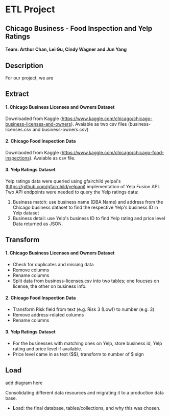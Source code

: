 # ETL Project
## Chicago Business - Food Inspection and Yelp Ratings

#### Team: Arthur Chan, Lei Gu, Cindy Wagner and Jun Yang

## Description
For our project, we are

## Extract
#### 1. Chicago Business Licenses and Owners Dataset
Downloaded from Kaggle (https://www.kaggle.com/chicago/chicago-business-licenses-and-owners). Avaiable as two csv files (business-licenses.csv and business-owners.csv)

#### 2. Chicago Food Inspection Data
Downlaoded from Kaggle (https://www.kaggle.com/chicago/chicago-food-inspections). Avaiable as csv file.

#### 3. Yelp Ratings Dataset
Yelp ratings data were queried using gfairchild yelpai's (https://github.com/gfairchild/yelpapi) implementation of Yelp Fusion API. Two API endpoints were needed to query the Yelp ratings data:
1. Business match: use business name (DBA Name) and address from the Chicago business dataset to find the respective Yelp's business ID in Yelp dataset
2. Business detail: use Yelp's business ID to find Yelp rating and price level 
Data returned as JSON. 

## Transform
#### 1. Chicago Business Licenses and Owners Dataset
- Check for duplicates and missing data
- Remove columns
- Rename columns
- Split data from business-licenses.csv into two tables; one foucses on license, the other on business info.

#### 2. Chicago Food Inspection Data
- Transform Risk field from text (e.g. Risk 3 (Low)) to number (e.g. 3)
- Remove address-related columns
- Rename columns

#### 3. Yelp Ratings Dataset
- For the businesses with matching ones on Yelp, store business id, Yelp rating and price level if available.
- Price level came in as text ($$), transform to number of $ sign

## Load
add diagram here

Consolidating different data resources and migrating it to a production data base.



* **L**oad: the final database, tables/collections, and why this was chosen.

